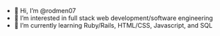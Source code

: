 - 👋 Hi, I’m @rodmen07
- 👀 I’m interested in full stack web development/software engineering
- 🌱 I’m currently learning Ruby/Rails, HTML/CSS, Javascript, and SQL
